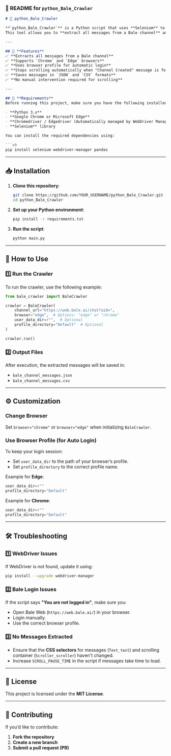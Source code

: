 ### **📌 README for `python_Bale_Crawler`**

```markdown
# 🚀 python_Bale_Crawler

**`python_Bale_Crawler`** is a Python script that uses **Selenium** to scrape messages from **Bale Messenger channels**.  
This tool allows you to **extract all messages from a Bale channel** and save them in **JSON and CSV formats**.

---

## 📌 **Features**
✅ **Extracts all messages from a Bale channel**  
✅ **Supports `Chrome` and `Edge` browsers**  
✅ **Uses browser profile for automatic login**  
✅ **Stops scrolling automatically when "Channel Created" message is found**  
✅ **Saves messages in `JSON` and `CSV` formats**  
✅ **No manual intervention required for scrolling**  

---

## 🔧 **Requirements**
Before running this project, make sure you have the following installed:

- **Python 3.x**
- **Google Chrome or Microsoft Edge**
- **Chromedriver / Edgedriver (Automatically managed by WebDriver Manager)**
- **Selenium** library

You can install the required dependencies using:

```sh
pip install selenium webdriver-manager pandas
```

---

## 📥 **Installation**
1. **Clone this repository**:
   ```sh
   git clone https://github.com/YOUR_USERNAME/python_Bale_Crawler.git
   cd python_Bale_Crawler
   ```

2. **Set up your Python environment**:
   ```sh
   pip install -r requirements.txt
   ```

3. **Run the script**:
   ```sh
   python main.py
   ```

---

## 🚀 **How to Use**
### **1️⃣ Run the Crawler**
To run the crawler, use the following example:

```python
from bale_crawler import BaleCrawler

crawler = BaleCrawler(
    channel_url="https://web.bale.ai/chat?uid=",
    browser="edge",  # Options: "edge" or "chrome"
    user_data_dir=r"",  # Optional
    profile_directory="Default"  # Optional
)

crawler.run()
```

### **2️⃣ Output Files**
After execution, the extracted messages will be saved in:
- `bale_channel_messages.json`
- `bale_channel_messages.csv`

---

## ⚙️ **Customization**
### **Change Browser**
Set `browser="chrome"` or `browser="edge"` when initializing `BaleCrawler`.

### **Use Browser Profile (for Auto Login)**
To keep your login session:
- Set `user_data_dir` to the path of your browser’s profile.
- Set `profile_directory` to the correct profile name.

Example for **Edge**:
```python
user_data_dir=r""
profile_directory="Default"
```

Example for **Chrome**:
```python
user_data_dir=r""
profile_directory="Default"
```

---

## 🛠 **Troubleshooting**
### **1️⃣ WebDriver Issues**
If WebDriver is not found, update it using:
```sh
pip install --upgrade webdriver-manager
```

### **2️⃣ Bale Login Issues**
If the script says **"You are not logged in"**, make sure you:
- Open Bale Web (`https://web.bale.ai/`) in your browser.
- Login manually.
- Use the correct browser profile.

### **3️⃣ No Messages Extracted**
- Ensure that the **CSS selectors** for messages (`Text_text`) and scrolling container (`Scroller_scroller`) haven't changed.
- Increase `SCROLL_PAUSE_TIME` in the script if messages take time to load.

---

## 📜 **License**
This project is licensed under the **MIT License**.

---

## 🤝 **Contributing**
If you’d like to contribute:
1. **Fork the repository**
2. **Create a new branch**
3. **Submit a pull request (PR)**

